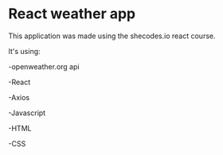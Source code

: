 # React weather app

This application was made using the shecodes.io react course.

It's using:


-openweather.org api

-React

-Axios

-Javascript

-HTML

-CSS

